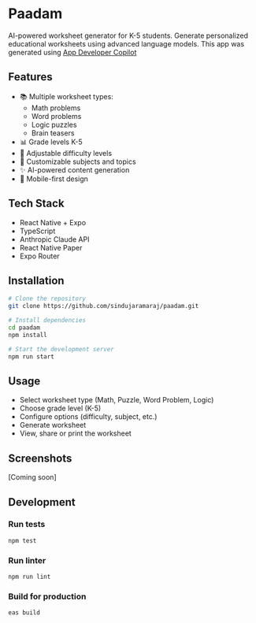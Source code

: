 # Paadam

AI-powered worksheet generator for K-5 students. Generate personalized educational worksheets using advanced language models.
This app was generated using [App Developer Copilot](https://github.com/sindujaramaraj/app-developer-copilot)

## Features

- 📚 Multiple worksheet types:
  - Math problems
  - Word problems
  - Logic puzzles
  - Brain teasers
- 📊 Grade levels K-5
- 🎯 Adjustable difficulty levels
- 📝 Customizable subjects and topics
- ✨ AI-powered content generation
- 📱 Mobile-first design

## Tech Stack

- React Native + Expo
- TypeScript
- Anthropic Claude API
- React Native Paper
- Expo Router

## Installation

```bash
# Clone the repository
git clone https://github.com/sindujaramaraj/paadam.git

# Install dependencies
cd paadam
npm install

# Start the development server
npm run start
```

## Usage

- Select worksheet type (Math, Puzzle, Word Problem, Logic)
- Choose grade level (K-5)
- Configure options (difficulty, subject, etc.)
- Generate worksheet
- View, share or print the worksheet

## Screenshots

[Coming soon]

## Development

### Run tests

```
npm test
```

### Run linter

```
npm run lint
```

### Build for production

```
eas build
```
